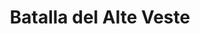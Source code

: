 ﻿---
title: "Batalla del Alte Veste"
permalink: periodes_443.html
layout: periode
dataInici: 1632-08-31
dataFi: 1632-07-09
sidebar: periodes
pares:
  - 438:
    title: "Guerra de los Treinta Años"
    dataInici: "(1618)"
    dataFi: "(1648)"

fills:
jocsPrincipals:
jocsEscenaris:
jocsEpoca:
  - title: "Gustav Adolf the Great"
    bggId: 18746
    escenari: "Alte Veste"

jocsEpocaEscenaris:
---
